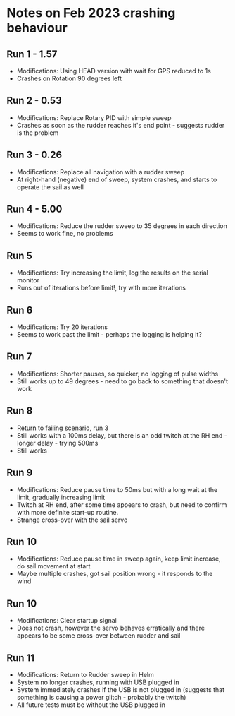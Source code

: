 # Notes on Feb 2023 crashing behaviour

## Run 1 - 1.57
* Modifications: Using HEAD version with wait for GPS reduced to 1s
* Crashes on Rotation 90 degrees left

## Run 2 - 0.53
* Modifications: Replace Rotary PID with simple sweep
* Crashes as soon as the rudder reaches it's end point - suggests rudder is the problem

## Run 3 - 0.26
* Modifications: Replace all navigation with a rudder sweep
* At right-hand (negative) end of sweep, system crashes, and starts to operate the sail as well

## Run 4 - 5.00
* Modifications: Reduce the rudder sweep to 35 degrees in each direction
* Seems to work fine, no problems

## Run 5 
* Modifications: Try increasing the limit, log the results on the serial monitor
* Runs out of iterations before limit!, try with more iterations

## Run 6
* Modifications: Try 20 iterations
* Seems to work past the limit - perhaps the logging is helping it?

## Run 7
* Modifications: Shorter pauses, so quicker, no logging of pulse widths
* Still works up to 49 degrees - need to go back to something that doesn't work

## Run 8 
* Return to failing scenario, run 3
* Still works with a 100ms delay, but there is an odd twitch at the RH end - longer delay - trying 500ms
* Still works

## Run 9
* Modifications: Reduce pause time to 50ms but with a long wait at the limit, gradually increasing limit
* Twitch at RH end, after some time appears to crash, but need to confirm with more definite start-up routine.
* Strange cross-over with the sail servo

## Run 10
* Modifications: Reduce pause time in sweep again, keep limit increase, do sail movement at start
* Maybe multiple crashes, got sail position wrong - it responds to the wind

## Run 10
* Modifications: Clear startup signal
* Does not crash, however the servo behaves erratically and there appears to be some cross-over between rudder and sail

## Run 11
* Modifications: Return to Rudder sweep in Helm
* System no longer crashes, running with USB plugged in
* System immediately crashes if the USB is not plugged in (suggests that something is causing a power glitch - probably the twitch)
* All future tests must be without the USB plugged in




